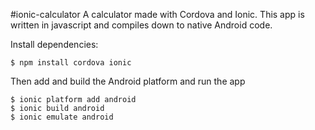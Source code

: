 #ionic-calculator
A calculator made with Cordova and Ionic. This app is written in javascript and compiles down to native Android code.

Install dependencies:
```
$ npm install cordova ionic

```
Then add and build the Android platform and run the app
```
$ ionic platform add android
$ ionic build android
$ ionic emulate android

```
